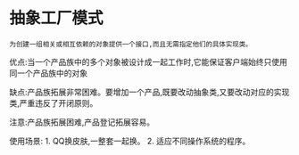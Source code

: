 # 抽象工厂模式
    为创建一组相关或相互依赖的对象提供一个接口,而且无需指定他们的具体实现类。
    
优点:当一个产品族中的多个对象被设计成一起工作时,它能保证客户端始终只使用同一个产品族中的对象

缺点:产品族拓展非常困难。要增加一个产品,既要改动抽象类,又要改动对应的实现类,严重违反了开闭原则。

注意:产品族拓展困难,产品登记拓展容易。

使用场景: 1. QQ换皮肤,一整套一起换。
        2. 适应不同操作系统的程序。
